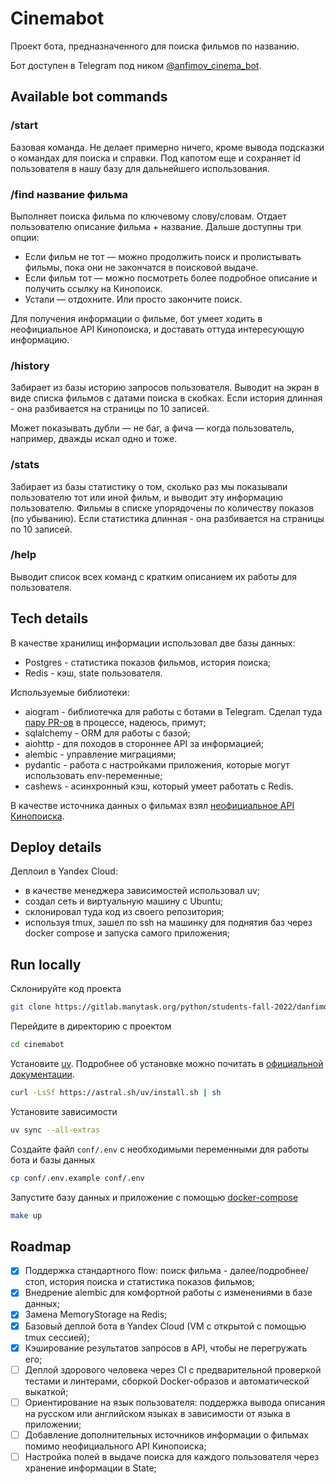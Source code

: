 # Cinemabot

Проект бота, предназначенного для поиска фильмов по названию.

Бот доступен в Telegram под ником [@anfimov_cinema_bot](https://t.me/anfimov_cinema_bot).

## Available bot commands

### /start

Базовая команда. Не делает примерно ничего, кроме вывода подсказки о командах для поиска и справки.
Под капотом еще и сохраняет id пользователя в нашу базу для дальнейшего использования.

### /find название фильма

Выполняет поиска фильма по ключевому слову/словам. Отдает пользователю описание фильма + название.
Дальше доступны три опции:

- Если фильм не тот — можно продолжить поиск и пролистывать фильмы, пока они не закончатся в поисковой выдаче.
- Если фильм тот — можно посмотреть более подробное описание и получить ссылку на Кинопоиск.
- Устали — отдохните. Или просто закончите поиск.

Для получения информации о фильме, бот умеет ходить в неофициальное API Кинопоиска, и доставать оттуда интересующую информацию.

### /history

Забирает из базы историю запросов пользователя. Выводит на экран в виде списка фильмов с датами поиска в скобках.
Если история длинная - она разбивается на страницы по 10 записей.

Может показывать дубли — не баг, а фича — когда пользователь, например, дважды искал одно и тоже.

### /stats

Забирает из базы статистику о том, сколько раз мы показывали пользователю тот или иной фильм, и выводит эту информацию пользователю.
Фильмы в списке упорядочены по количеству показов (по убыванию). Если статистика длинная - она разбивается на страницы по 10 записей.

### /help

Выводит список всех команд с кратким описанием их работы для пользователя.

## Tech details

В качестве хранилищ информации использовал две базы данных:
- Postgres - статистика показов фильмов, история поиска;
- Redis - кэш, state пользователя.

Используемые библиотеки:
- aiogram - библиотечка для работы с ботами в Telegram. Сделал туда [пару PR-ов](https://github.com/aiogram/aiogram/pulls/danfimov) в процессе, надеюсь, примут;
- sqlalchemy - ORM для работы с базой;
- aiohttp - для походов в стороннее API за информацией;
- alembic - управление миграциями;
- pydantic - работа с настройками приложения, которые могут использовать env-переменные;
- cashews - асинхронный кэш, который умеет работать с Redis.

В качестве источника данных о фильмах взял [неофициальное API Кинопоиска](https://kinopoiskapiunofficial.tech/documentation/api/#/).

## Deploy details

Деплоил в Yandex Cloud:
- в качестве менеджера зависимостей использовал uv;
- создал сеть и виртуальную машину с Ubuntu;
- склонировал туда код из своего репозитория;
- используя tmux, зашел по ssh на машинку для поднятия баз через docker compose и запуска самого приложения;


## Run locally

Склонируйте код проекта

```bash
git clone https://gitlab.manytask.org/python/students-fall-2022/danfimov.git
```

Перейдите в директорию с проектом

```bash
cd cinemabot
```

Установите [uv](https://docs.astral.sh/uv/). Подробнее об установке можно почитать в [официальной документации](https://docs.astral.sh/uv/getting-started/installation/).

```bash
curl -LsSf https://astral.sh/uv/install.sh | sh
```

Установите зависимости

```bash
uv sync --all-extras
```

Создайте файл `conf/.env` с необходимыми переменными для работы бота и базы данных

```bash
cp conf/.env.example conf/.env
```

Запустите базу данных и приложение с помощью [docker-compose](https://docs.docker.com/compose/)

```bash
make up
```

## Roadmap

- [x] Поддержка стандартного flow: поиск фильма - далее/подробнее/стоп, история поиска и статистика показов фильмов;
- [x] Внедрение alembic для комфортной работы с изменениями в базе данных;
- [x] Замена MemoryStorage на Redis;
- [x] Базовый деплой бота в Yandex Cloud (VM c открытой с помощью tmux сессией);
- [x] Кэширование результатов запросов в API, чтобы не перегружать его;
- [ ] Деплой здорового человека через CI с предварительной проверкой тестами и линтерами, сборкой Docker-образов и автоматической выкаткой;
- [ ] Ориентирование на язык пользователя: поддержка вывода описания на русском или английском языках в зависимости от языка в приложении;
- [ ] Добавление дополнительных источников информации о фильмах помимо неофициального API Кинопоиска;
- [ ] Настройка полей в выдаче поиска для каждого пользователя через хранение информации в State;
